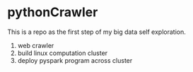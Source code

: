 # pythonCrawler
This is a repo as the first step of my big data self exploration.
1. web crawler
2. build linux computation cluster
3. deploy pyspark program across cluster

